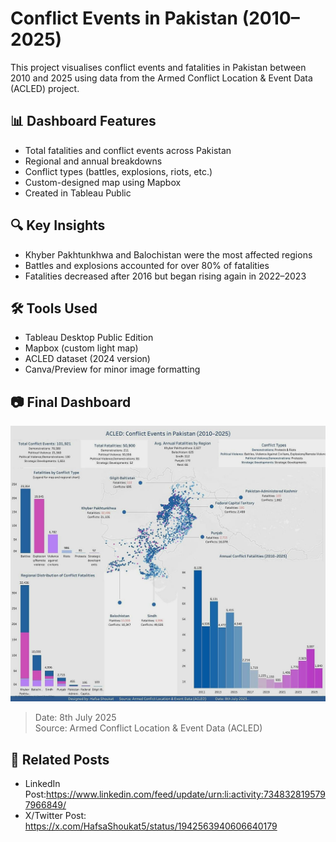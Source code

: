 # Conflict Events in Pakistan (2010–2025)

This project visualises conflict events and fatalities in Pakistan between 2010 and 2025 using data from the Armed Conflict Location & Event Data (ACLED) project.

## 📊 Dashboard Features
- Total fatalities and conflict events across Pakistan
- Regional and annual breakdowns
- Conflict types (battles, explosions, riots, etc.)
- Custom-designed map using Mapbox
- Created in Tableau Public

## 🔍 Key Insights
- Khyber Pakhtunkhwa and Balochistan were the most affected regions
- Battles and explosions accounted for over 80% of fatalities
- Fatalities decreased after 2016 but began rising again in 2022–2023

## 🛠 Tools Used
- Tableau Desktop Public Edition
- Mapbox (custom light map)
- ACLED dataset (2024 version)
- Canva/Preview for minor image formatting

## 📷 Final Dashboard
![Conflict Dashboard](Hafsa_Conflict_Dashboard.jpeg)
> Date: 8th July 2025  
> Source: Armed Conflict Location & Event Data (ACLED)

## 📎 Related Posts
- LinkedIn Post:https://www.linkedin.com/feed/update/urn:li:activity:7348328195797966849/
- X/Twitter Post: https://x.com/HafsaShoukat5/status/1942563940606640179
